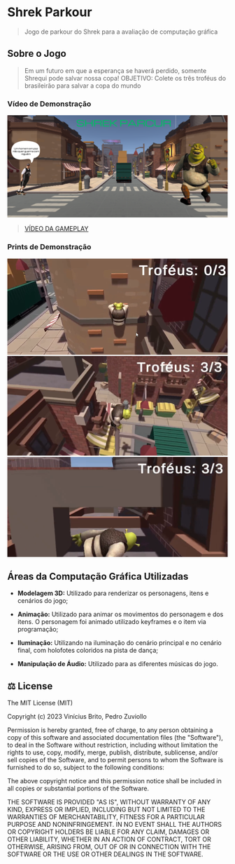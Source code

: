# Shrek Parkour

> Jogo de parkour do Shrek para a avaliação de computação gráfica

## Sobre o Jogo

> Em um futuro em que a esperança se haverá perdido, somente Shrequi pode salvar nossa copa!
> OBJETIVO: Colete os três troféus do brasileirão para salvar a copa do mundo

### Vídeo de Demonstração

[![Video do Jogo](./docs/title-screen.png)](https://youtu.be/32nQ0kBwNiY)

> [VÍDEO DA GAMEPLAY](https://youtu.be/32nQ0kBwNiY)

### Prints de Demonstração

<img src="./docs/print1.png" alt="Shrek Parcur 1">

<img src="./docs/print2.png" alt="Shrek Parcur 2">

<img src="./docs/print3.png" alt="Shrek Parcur 3">

## Áreas da Computação Gráfica Utilizadas

* **Modelagem 3D:** Utilizado para renderizar os personagens, itens e cenários do jogo;

* **Animação:** Utilizado para animar os movimentos do personagem e dos itens. O personagem foi animado utilizado keyframes e o item via programação;

* **Iluminação:** Utilizando na iluminação do cenário principal e no cenário final, com holofotes coloridos na pista de dança;

* **Manipulação de Áudio:** Utilizado para as diferentes músicas do jogo.

## ‍⚖️ License
The MIT License (MIT)

Copyright (c) 2023 Vinícius Brito, Pedro Zuviollo

Permission is hereby granted, free of charge, to any person obtaining a copy of this software and associated documentation files (the "Software"), to deal in the Software without restriction, including without limitation the rights to use, copy, modify, merge, publish, distribute, sublicense, and/or sell copies of the Software, and to permit persons to whom the Software is furnished to do so, subject to the following conditions:

The above copyright notice and this permission notice shall be included in all copies or substantial portions of the Software.

THE SOFTWARE IS PROVIDED "AS IS", WITHOUT WARRANTY OF ANY KIND, EXPRESS OR IMPLIED, INCLUDING BUT NOT LIMITED TO THE WARRANTIES OF MERCHANTABILITY, FITNESS FOR A PARTICULAR PURPOSE AND NONINFRINGEMENT. IN NO EVENT SHALL THE AUTHORS OR COPYRIGHT HOLDERS BE LIABLE FOR ANY CLAIM, DAMAGES OR OTHER LIABILITY, WHETHER IN AN ACTION OF CONTRACT, TORT OR OTHERWISE, ARISING FROM, OUT OF OR IN CONNECTION WITH THE SOFTWARE OR THE USE OR OTHER DEALINGS IN THE SOFTWARE.
